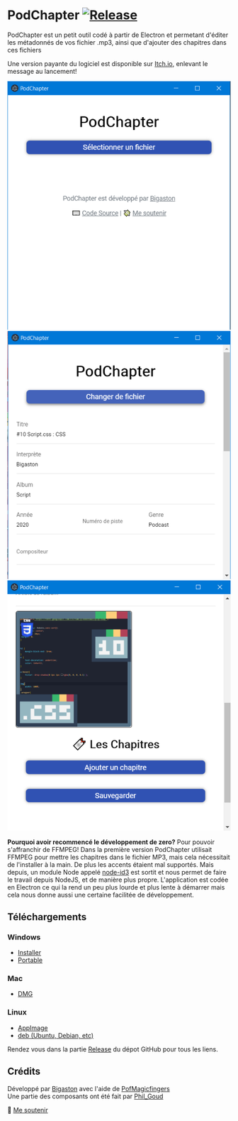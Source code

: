 # PodChapter [![Release](https://github.com/Bigaston/podchapter/actions/workflows/release.yml/badge.svg)](https://github.com/Bigaston/podchapter/actions/workflows/release.yml)

PodChapter est un petit outil codé à partir de Electron et permetant d'éditer les métadonnés de vos fichier .mp3, ainsi que d'ajouter des chapitres dans ces fichiers

Une version payante du logiciel est disponible sur [Itch.io](https://bigaston.itch.io/podchapter), enlevant le message au lancement!

![Choix du fichier](./img/1.png) ![Edition des métadonnés](./img/2.png) ![Ajout d'une cover ou de chapitres](./img/3.png)

**Pourquoi avoir recommencé le développement de zero?**
Pour pouvoir s'affranchir de FFMPEG! Dans la première version PodChapter utilisait FFMPEG pour mettre les chapitres dans le fichier MP3, mais cela nécessitait de l'installer à la main. De plus les accents étaient mal supportés. Mais depuis, un module Node appelé [node-id3](npmjs.org/package/node-id3) est sortit et nous permet de faire le travail depuis NodeJS, et de manière plus propre.
L'application est codée en Electron ce qui la rend un peu plus lourde et plus lente à démarrer mais cela nous donne aussi une certaine facilitée de développement.

## Téléchargements

<!--RELEASE_LINKS_START-->

### Windows

- [Installer](https://github.com/Bigaston/podchapter/releases/download/v2.5.4/PodChapter-Free-2.5.4.msi)
- [Portable](https://github.com/Bigaston/podchapter/releases/download/v2.5.4/PodChapter-Free-2.5.4.exe)

### Mac

- [DMG](https://github.com/Bigaston/podchapter/releases/download/v2.5.3/PodChapter-2.5.3.dmg)

### Linux

- [AppImage](https://github.com/Bigaston/podchapter/releases/download/v2.5.4/PodChapter-Free-2.5.4.AppImage)
- [deb (Ubuntu, Debian, etc)](https://github.com/Bigaston/podchapter/releases/download/v2.5.4/PodChapter-Free-2.5.4.deb)

<!--RELEASE_LINKS_END-->

Rendez vous dans la partie [Release](https://github.com/Bigaston/podchapter/releases/latest) du dépot GitHub pour tous les liens.

## Crédits

Développé par [Bigaston](https://twitter.com/Bigaston) avec l'aide de [PofMagicfingers](https://twitter.com/PofMagicfingers/)  
Une partie des composants ont été fait par [Phil_Goud](https://twitter.com/Phil_Goud)

💸 [Me soutenir](https://patreon.com/bigaston)
